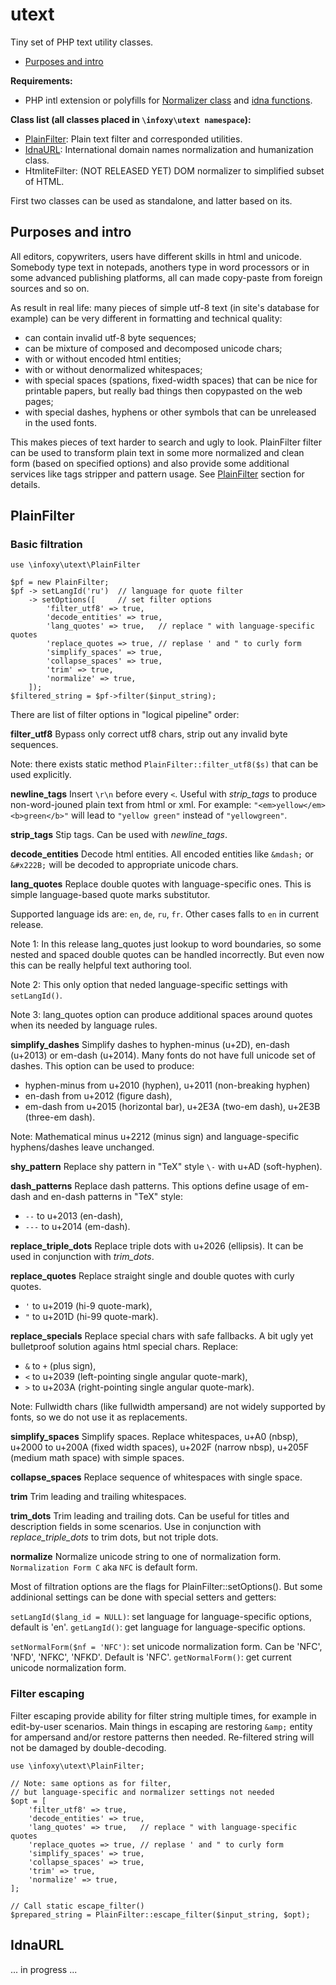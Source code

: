 # utext

Tiny set of PHP text utility classes.

  - [Purposes and intro](#purposes-and-intro)
  
**Requirements:** 
  - PHP intl extension or polyfills for [Normalizer class](https://www.php.net/manual/en/class.normalizer.php) and [idna functions](https://www.php.net/manual/en/ref.intl.idn.php).

**Class list (all classes placed in `\infoxy\utext namespace`):**

  - [PlainFilter](#plainfilter): Plain text filter and corresponded utilities.
  - [IdnaURL](#idnaurl): International domain names normalization and humanization class.
  - HtmliteFilter: (NOT RELEASED YET) DOM normalizer to simplified subset of HTML.

First two classes can be used as standalone, and latter based on its.

## Purposes and intro

All editors, copywriters, users have different skills in html and unicode. Somebody type text in notepads, anothers type in word processors or in some advanced publishing platforms, all can made copy-paste from foreign sources and so on.

As result in real life: many pieces of simple utf-8 text (in site's database for example) can be very different in formatting and technical quality:

  - can contain invalid utf-8 byte sequences;
  - can be mixture of composed and decomposed unicode chars;
  - with or without encoded html entities;
  - with or without denormalized whitespaces;
  - with special spaces (spations, fixed-width spaces) that can be nice for printable papers, but really bad things then copypasted on the web pages; 
  - with special dashes, hyphens or other symbols that can be unreleased in the used fonts.

This makes pieces of text harder to search and ugly to look. PlainFilter filter can be used to transform plain text in some more normalized and clean form (based on specified options) and also provide some additional services like tags stripper and pattern usage. See [PlainFilter](#plainfilter) section for details.


## PlainFilter

### Basic filtration

```
use \infoxy\utext\PlainFilter

$pf = new PlainFilter;
$pf -> setLangId('ru')  // language for quote filter
    -> setOptions([     // set filter options
        'filter_utf8' => true,
        'decode_entities' => true,
        'lang_quotes' => true,   // replace " with language-specific quotes
        'replace_quotes => true, // replase ' and " to curly form
        'simplify_spaces' => true,
        'collapse_spaces' => true,
        'trim' => true,
        'normalize' => true,
    ]);
$filtered_string = $pf->filter($input_string);
```

There are list of filter options in "logical pipeline" order:

**filter_utf8**
Bypass only correct utf8 chars, strip out any invalid byte sequences.

Note: there exists static method `PlainFilter::filter_utf8($s)` that can be used explicitly.

**newline_tags**
Insert `\r\n` before every `<`. Useful with *strip_tags* to produce non-word-jouned plain text from html or xml. For example: `"<em>yellow</em><b>green</b>"` will lead to `"yellow green"` instead of `"yellowgreen"`.

**strip_tags**
Stip tags. Can be used with *newline_tags*.

**decode_entities**
Decode html entities. All encoded entities like `&mdash;` or `&#x222B;` will be decoded to appropriate unicode chars.

**lang_quotes**
Replace double quotes with language-specific ones.
This is simple language-based quote marks substitutor.

Supported language ids are: `en`, `de`, `ru`, `fr`.
Other cases falls to `en` in current release.

Note 1: In this release lang_quotes just lookup to word boundaries, so some nested and spaced double quotes can be handled incorrectly. But even now this can be really helpful text authoring tool.

Note 2: This only option that neded language-specific settings with `setLangId()`.

Note 3: lang_quotes option can produce additional spaces around quotes when its needed by language rules.

**simplify_dashes**
Simplify dashes to hyphen-minus (u+2D), en-dash (u+2013) or em-dash (u+2014).
Many fonts do not have full unicode set of dashes. This option can be used to produce:
  - hyphen-minus from u+2010 (hyphen), u+2011 (non-breaking hyphen)
  - en-dash from u+2012 (figure dash),
  - em-dash from u+2015 (horizontal bar), u+2E3A (two-em dash), u+2E3B (three-em dash).

Note: Mathematical minus u+2212 (minus sign) and language-specific hyphens/dashes leave unchanged.

**shy_pattern**
Replace shy pattern in "TeX" style `\-` with u+AD (soft-hyphen).

**dash_patterns**
Replace dash patterns. This options define usage of em-dash and en-dash patterns in "TeX" style:
  - `--` to u+2013 (en-dash),
  - `---` to u+2014 (em-dash).

**replace_triple_dots**
Replace triple dots with u+2026 (ellipsis). It can be used in conjunction with *trim_dots*.

**replace_quotes**
Replace straight single and double quotes with curly quotes. 
  - `'` to u+2019 (hi-9 quote-mark),
  - `"` to u+201D (hi-99 quote-mark).

**replace_specials**
Replace special chars with safe fallbacks.
A bit ugly yet bulletproof solution agains html special chars. Replace:
  - `&` to `+` (plus sign),
  - `<` to u+2039 (left-pointing single angular quote-mark),
  - `>` to u+203A (right-pointing single angular quote-mark).

Note: Fullwidth chars (like fullwidth ampersand) are not widely supported by fonts, so we do not use it as replacements.

**simplify_spaces**
Simplify spaces. Replace whitespaces, u+A0 (nbsp), u+2000 to u+200A (fixed width spaces), u+202F (narrow nbsp), u+205F (medium math space) with simple spaces.

**collapse_spaces**
Replace sequence of whitespaces with single space.

**trim**
Trim leading and trailing whitespaces.

**trim_dots**
Trim leading and trailing dots. Can be useful for titles and description fields in some scenarios.
Use in conjunction with *replace_triple_dots* to trim dots, but not triple dots.

**normalize**
Normalize unicode string to one of normalization form. `Normalization Form C` aka `NFC` is default form.

Most of filtration options are the flags for PlainFilter::setOptions(). But some addinional settings can be done with special setters and getters:

`setLangId($lang_id = NULL)`: set language for language-specific options, default is 'en'.
`getLangId()`: get language for language-specific options.

`setNormalForm($nf = 'NFC')`: set unicode normalization form. Can be 'NFC', 'NFD', 'NFKC', 'NFKD'. Default is 'NFC'. 
`getNormalForm()`: get current unicode normalization form.


### Filter escaping

Filter escaping provide ability for filter string multiple times, for example in edit-by-user scenarios. Main things in escaping are restoring `&amp;` entity for ampersand and/or restore patterns then needed. Re-filtered string will not be damaged by double-decoding.

```
use \infoxy\utext\PlainFilter;

// Note: same options as for filter, 
// but language-specific and normalizer settings not needed
$opt = [
    'filter_utf8' => true,
    'decode_entities' => true,
    'lang_quotes' => true,   // replace " with language-specific quotes
    'replace_quotes => true, // replase ' and " to curly form
    'simplify_spaces' => true,
    'collapse_spaces' => true,
    'trim' => true,
    'normalize' => true,
];

// Call static escape_filter()
$prepared_string = PlainFilter::escape_filter($input_string, $opt);
```

## IdnaURL

... in progress ...
